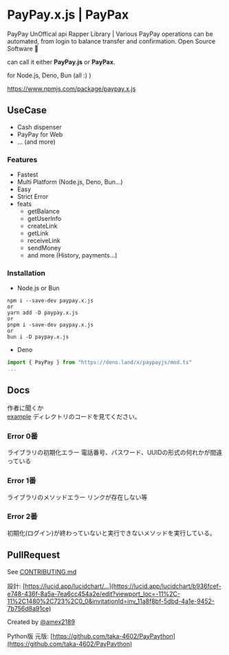 # PayPay.x.js | PayPax
PayPay UnOffical api Rapper Library | Various PayPay operations can be automated, from login to balance transfer and confirmation.
Open Source Software 🎁

can call it either **PayPay.js** or **PayPax**.

for Node.js, Deno, Bun (all :) )

https://www.npmjs.com/package/paypay.x.js

## UseCase
- Cash dispenser
- PayPay for Web
- ... (and more)

### Features
- Fastest
- Multi Platform (Node.js, Deno, Bun...)
- Easy
- Strict Error
- feats
    - getBalance
    - getUserInfo
    - createLink
    - getLink
    - receiveLink
    - sendMoney
    - and more (History, payments...)

### Installation

- Node.js or Bun
```shell
npm i --save-dev paypay.x.js
or
yarn add -D paypay.x.js
or
pnpm i -save-dev paypay.x.js
or
bun i -D paypay.x.js
```

- Deno
```typescript
import { PayPay } from "https://deno.land/x/paypayjs/mod.ts"
...
```

## Docs
作者に聞くか  
[example](./example) ディレクトリのコードを見てください。

### Error 0番
ライブラリの初期化エラー
電話番号、パスワード、UUIDの形式の何れかが間違っている

### Error 1番
ライブラリのメソッドエラー
リンクが存在しない等

### Error 2番
初期化(ログイン)が終わっていないと実行できないメソッドを実行している。

## PullRequest
See [CONTRIBUTING.md](./CONTRIBUTING.md)

設計: [https://lucid.app/lucidchart/...](https://lucid.app/lucidchart/b936fcef-e748-436f-8a5a-7ea6cc454a2e/edit?viewport_loc=-11%2C-11%2C1480%2C723%2C0_0&invitationId=inv_11a8f8bf-5dbd-4a1e-9452-7b756d8a91ce)

Created by [@amex2189](https://ame-x.net)

Python版 元版: [https://github.com/taka-4602/PayPaython](https://github.com/taka-4602/PayPaython)
